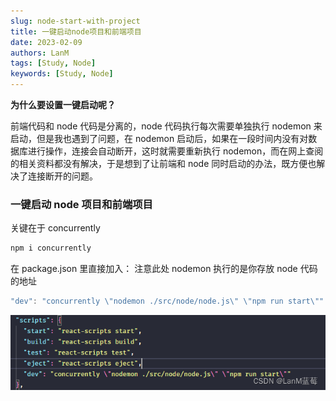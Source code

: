 ```yaml
---
slug: node-start-with-project
title: 一键启动node项目和前端项目
date: 2023-02-09
authors: LanM
tags: [Study, Node]
keywords: [Study, Node]
---
```


**为什么要设置一键启动呢？**

前端代码和 node 代码是分离的，node 代码执行每次需要单独执行 nodemon 来启动，但是我也遇到了问题，在 nodemon 启动后，如果在一段时间内没有对数据库进行操作，连接会自动断开，这时就需要重新执行 nodemon，而在网上查阅的相关资料都没有解决，于是想到了让前端和 node 同时启动的办法，既方便也解决了连接断开的问题。

<!-- truncate -->

### 一键启动 node 项目和前端项目

关键在于 concurrently

```jsx
npm i concurrently
```

在 package.json 里直接加入：
注意此处 nodemon 执行的是你存放 node 代码的地址

```jsx
"dev": "concurrently \"nodemon ./src/node/node.js\" \"npm run start\""
```

![image-20220316204205165](./img/node.png)
